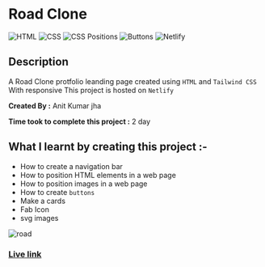 # Road Clone

![HTML](https://img.shields.io/badge/-HTML-red)
![CSS](https://img.shields.io/badge/-CSS-brightgreen)
![CSS Positions](https://img.shields.io/badge/-CSS%20Positions-blue)
![Buttons](https://img.shields.io/badge/-Buttons-orange)
![Netlify](https://img.shields.io/badge/-Netlify-green)


## Description

A Road Clone protfolio leanding page  created using
`HTML` and `Tailwind CSS` With responsive  This project is hosted on  `Netlify` 

**Created By :** Anit Kumar jha

**Time took to complete this project :** 2 day

## What I learnt by creating this project :-

- How to create a navigation bar
- How to position HTML elements in a web page
- How to position images in a web page
- How to create `buttons`
- Make a cards
- Fab Icon
- svg images


![road](./road.png)


### [**Live link**](https://roadclone.app/)







